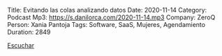 Title: Evitando las colas analizando datos
Date: 2020-11-14
Category: Podcast
Mp3: https://s.danilorca.com/2020-11-14.mp3
Company: ZeroQ
Person: Xania Pantoja
Tags: Software, SaaS, Mujeres, Agendamiento
Duration: 2849

<a href="https://s.danilorca.com/2020-11-14.mp3" type="audio/mpeg">
Escuchar
</a>
